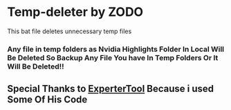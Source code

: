 # Temp-deleter by ZODO

This bat file deletes unnecessary temp files 
### Any file in temp folders as Nvidia Highlights Folder In Local Will Be Deleted So Backup Any File You have In Temp Folders Or It Will Be Deleted!!

## Special Thanks to  [ExperterTool](https://github.com/ExperterTool) Because i used Some Of His Code
